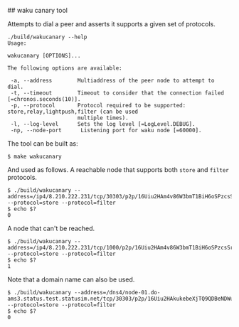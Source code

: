 ## waku canary tool

Attempts to dial a peer and asserts it supports a given set of protocols.

```console
./build/wakucanary --help
Usage:

wakucanary [OPTIONS]...

The following options are available:

 -a, --address        Multiaddress of the peer node to attempt to dial.
 -t, --timeout        Timeout to consider that the connection failed [=chronos.seconds(10)].
 -p, --protocol       Protocol required to be supported: store,relay,lightpush,filter (can be used
                      multiple times).
 -l, --log-level      Sets the log level [=LogLevel.DEBUG].
 -np, --node-port      Listening port for waku node [=60000].
```

The tool can be built as:

```console
$ make wakucanary
```

And used as follows. A reachable node that supports both `store` and `filter` protocols.


```console
$ ./build/wakucanary --address=/ip4/8.210.222.231/tcp/30303/p2p/16Uiu2HAm4v86W3bmT1BiH6oSPzcsSr24iDQpSN5Qa992BCjjwgrD --protocol=store --protocol=filter
$ echo $?
0
```

A node that can't be reached.
```console
$ ./build/wakucanary --address=/ip4/8.210.222.231/tcp/1000/p2p/16Uiu2HAm4v86W3bmT1BiH6oSPzcsSr24iDQpSN5Qa992BCjjwgrD --protocol=store --protocol=filter
$ echo $?
1
```

Note that a domain name can also be used.
```console
$ ./build/wakucanary --address=/dns4/node-01.do-ams3.status.test.statusim.net/tcp/30303/p2p/16Uiu2HAkukebeXjTQ9QDBeNDWuGfbaSg79wkkhK4vPocLgR6QFDf --protocol=store --protocol=filter
$ echo $?
0
```